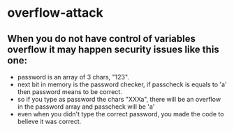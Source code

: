 # overflow-attack

## When you do not have control of variables overflow it may happen security issues like this one:

- password is an array of 3 chars, "123".
- next bit in memory is the password checker, if passcheck is equals to 'a' then password means to be correct.
- so if you type as password the chars "XXXa", there will be an overflow in the password array and passcheck will be 'a'
- even when you didn't type the correct password, you made the code to believe it was correct.
